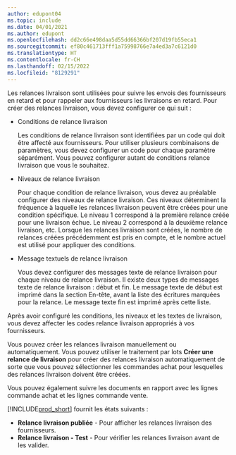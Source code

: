 ```yaml
---
author: edupont04
ms.topic: include
ms.date: 04/01/2021
ms.author: edupont
ms.openlocfilehash: dd2c66e498daa5d55dd66366bf207d19fb55eca1
ms.sourcegitcommit: ef80c461713fff1a75998766e7a4ed3a7c6121d0
ms.translationtype: HT
ms.contentlocale: fr-CH
ms.lasthandoff: 02/15/2022
ms.locfileid: "8129291"
---
```

Les relances livraison sont utilisées pour suivre les envois des fournisseurs en retard et pour rappeler aux fournisseurs les livraisons en retard. Pour créer des relances livraison, vous devez configurer ce qui suit :

- Conditions de relance livraison  

    Les conditions de relance livraison sont identifiées par un code qui doit être affecté aux fournisseurs. Pour utiliser plusieurs combinaisons de paramètres, vous devez configurer un code pour chaque paramètre séparément. Vous pouvez configurer autant de conditions relance livraison que vous le souhaitez.  

- Niveaux de relance livraison  

    Pour chaque condition de relance livraison, vous devez au préalable configurer des niveaux de relance livraison. Ces niveaux déterminent la fréquence à laquelle les relances livraison peuvent être créées pour une condition spécifique. Le niveau 1 correspond à la première relance créée pour une livraison échue. Le niveau 2 correspond à la deuxième relance livraison, etc. Lorsque les relances livraison sont créées, le nombre de relances créées précédemment est pris en compte, et le nombre actuel est utilisé pour appliquer des conditions.  

- Message textuels de relance livraison  

    Vous devez configurer des messages texte de relance livraison pour chaque niveau de relance livraison. Il existe deux types de messages texte de relance livraison : début et fin. Le message texte de début est imprimé dans la section En-tête, avant la liste des écritures marquées pour la relance. Le message texte fin est imprimé après cette liste.  

Après avoir configuré les conditions, les niveaux et les textes de livraison, vous devez affecter les codes relance livraison appropriés à vos fournisseurs.  

Vous pouvez créer les relances livraison manuellement ou automatiquement. Vous pouvez utiliser le traitement par lots **Créer une relance de livraison** pour créer des relances livraison automatiquement de sorte que vous pouvez sélectionner les commandes achat pour lesquelles des relances livraison doivent être créées.  

Vous pouvez également suivre les documents en rapport avec les lignes commande achat et les lignes commande vente.  

[!INCLUDE[prod_short](../../../includes/prod_short.md)] fournit les états suivants :  

- **Relance livraison publiée** - Pour afficher les relances livraison des fournisseurs.  
- **Relance livraison - Test** - Pour vérifier les relances livraison avant de les valider.  
